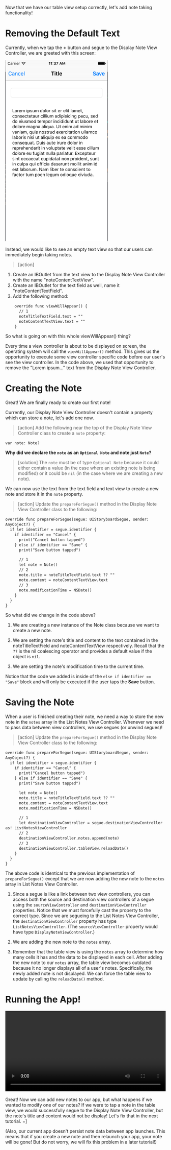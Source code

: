 
Now that we have our table view setup correctly, let's add note taking functionality!

# Removing the Default Text

Currently, when we tap the **+** button and segue to the Display Note View Controller, we are greeted with this screen:

![image of Display Note View Controller with lorem ipsum text](./images/lorem.png)

Instead, we would like to see an empty text view so that our users can immediately begin taking notes.

> [action]
1. Create an IBOutlet from the text view to the Display Note View Controller with the name "noteContentTextView".
2. Create an IBOutlet for the text field as well, name it "noteContentTextField".
3. Add the following method:
>
        override func viewWillAppear() {
          // 1
          noteTitleTextField.text = ""
          noteContentTextView.text = ""
        }


So what is going on with this whole viewWillAppear() thing?

Every time a view controller is about to be displayed on screen, the operating system will call the `viewWillAppear()` method. This gives us the opportunity to execute some view controller specific code before our user's see the view controller. In the code above, we used that opportunity to remove the "Lorem ipsum..." text from the Display Note View Controller.

# Creating the Note

Great! We are finally ready to create our first note!

Currently, our Display Note View Controller doesn't contain a property which can store a note, let's add one now.

> [action]
Add the following near the top of the Display Note View Controller class to create a `note` property:
>
    var note: Note?

**Why did we declare the `note` as an `Optional Note` and note just `Note`?**

> [solution]
The `note` must be of type `Optional Note` because it could either contain a value (in the case where an existing note is being modified) or it could be `nil` (in the case where we are creating a new note).

We can now use the text from the text field and text view to create a new note and store it in the `note` property.

> [action]
Update the `prepareForSegue()` method in the Display Note View Controller class to the following:
>
    override func prepareForSegue(segue: UIStoryboardSegue, sender: AnyObject?) {
      if let identifier = segue.identifier {
        if identifier == "Cancel" {
          print("Cancel button tapped")
        } else if identifier == "Save" {
          print("Save button tapped")
>
          // 1
          let note = Note()
          // 2
          note.title = noteTitleTextField.text ?? ""
          note.content = noteContentTextView.text
          // 3
          note.modificationTime = NSDate()
        }
      }
    }

So what did we change in the code above?

1. We are creating a new instance of the Note class because we want to create a new note.

2. We are setting the note's title and content to the text contained in the noteTitleTextField and noteContentTextView respectively. Recall that the `??` is the nil coalescing operator and provides a default value if the object is `nil`.

3. We are setting the note's modification time to the current time.

Notice that the code we added is inside of the `else if identifier == "Save"` block and will only be executed if the user taps the **Save** button.

# Saving the Note

When a user is finished creating their note, we need a way to store the new note in the `notes` array in the List Notes View Controller. Whenever we need to pass data between view controllers, we use segues (or unwind segues)!

> [action]
Update the `prepareForSegue()` method in the Display Note View Controller class to the following:
>
    override func prepareForSegue(segue: UIStoryboardSegue, sender: AnyObject?) {
      if let identifier = segue.identifier {
        if identifier == "Cancel" {
          print("Cancel button tapped")
        } else if identifier == "Save" {
          print("Save button tapped")
>
          let note = Note()
          note.title = noteTitleTextField.text ?? ""
          note.content = noteContentTextView.text
          note.modificationTime = NSDate()
>
          // 1
          let destinationViewController = segue.destinationViewController as! ListNotesViewController
          // 2
          destinationViewController.notes.append(note)
          // 3
          destinationViewController.tableView.reloadData()
        }
      }
    }

The above code is identical to the previous implementation of `prepareForSegue()` except that we are now adding the new note to the `notes` array in List Notes View Controller.

1. Since a segue is like a link between two view controllers, you can access both the source and destination view controllers of a segue using the `sourceViewController` and `destinationViewController` properties. Notice that we must forcefully cast the property to the correct type. Since we are segueing to the List Notes View Controller, the `destinationViewController` property has type `ListNotesViewController`. (The `sourceViewController` property would have type `DisplayNoteViewController`.)

2. We are adding the new note to the `notes` array.

3. Remember that the table view is using the `notes` array to determine how many cells it has and the data to be displayed in each cell. After adding the new note to our `notes` array, the table view becomes outdated because it no longer displays all of a user's notes. Specifically, the newly added note is not displayed. We can force the table view to update by calling the `reloadData()` method.

# Running the App!

<video width="100%" controls>
    <source src="https://s3.amazonaws.com/mgwu-misc/Make+School+Notes/P08-complete.mov" type="video/mp4">
</video>

Great! Now we can add new notes to our app, but what happens if we wanted to modify one of our notes? If we were to tap a note in the table view, we would successfully segue to the Display Note View Controller, but the note's title and content would not be display! Let's fix that in the next tutorial. =]

(Also, our current app doesn't persist note data between app launches. This means that if you create a new note and then relaunch your app, your note will be gone! But do not worry, we will fix this problem in a later tutorial!)
